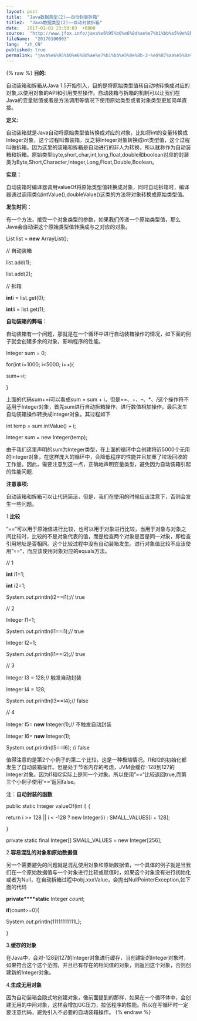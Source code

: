 ```yaml
---
layout: post
title:  "Java数据类型(2)——自动封装拆箱"
title2:  "Java数据类型(2)——自动封装拆箱"
date:   2017-01-01 23:50:03  +0800
source:  "http://www.jfox.info/java%e6%95%b0%e6%8d%ae%e7%b1%bb%e5%9e%8b-2-%e8%87%aa%e5%8a%a8%e5%b0%81%e8%a3%85%e6%8b%86%e7%ae%b1.html"
fileName:  "20170100903"
lang:  "zh_CN"
published: true
permalink: "java%e6%95%b0%e6%8d%ae%e7%b1%bb%e5%9e%8b-2-%e8%87%aa%e5%8a%a8%e5%b0%81%e8%a3%85%e6%8b%86%e7%ae%b1.html"
---
```

{% raw %}
**目的:**

自动装箱和拆箱从Java 1.5开始引入，目的是将原始类型值转自动地转换成对应的对象,以使用对象的API和引用类型操作。自动装箱与拆箱的机制可以让我们在Java的变量赋值或者是方法调用等情况下使用原始类型或者对象类型更加简单直接。

**定义:**

自动装箱就是Java自动将原始类型值转换成对应的对象，比如将int的变量转换成Integer对象，这个过程叫做装箱，反之将Integer对象转换成int类型值，这个过程叫做拆箱。因为这里的装箱和拆箱是自动进行的非人为转换，所以就称作为自动装箱和拆箱。原始类型byte,short,char,int,long,float,double和boolean对应的封装类为Byte,Short,Character,Integer,Long,Float,Double,Boolean。

**实现：**

自动装箱时编译器调用valueOf将原始类型值转换成对象，同时自动拆箱时，编译器通过调用类似intValue(),doubleValue()这类的方法将对象转换成原始类型值。

**发生时间：**

有一个方法，接受一个对象类型的参数，如果我们传递一个原始类型值，那么Java会自动讲这个原始类型值转换成与之对应的对象。

List<Integer> list = **new** ArrayList<Integer>();

// 自动装箱

list.add(1);

list.add(2);

// 拆箱

**int**i = list.get(0);

**int**ii = list.get(1);

**自动装箱的弊端：**

自动装箱有一个问题，那就是在一个循环中进行自动装箱操作的情况，如下面的例子就会创建多余的对象，影响程序的性能。

Integer sum = 0;

 for(int i=1000; i<5000; i++){

 sum+=i;

}

上面的代码sum+=i可以看成sum = sum + i，但是==、+、–、*、/这个操作符不适用于Integer对象，首先sum进行自动拆箱操作，进行数值相加操作，最后发生自动装箱操作转换成Integer对象。其过程如下

int temp = sum.intValue() + i;

Integer sum = new Integer(temp);

由于我们这里声明的sum为Integer类型，在上面的循环中会创建将近5000个无用的Integer对象，在这样庞大的循环中，会降低程序的性能并且加重了垃圾回收的工作量。因此，需要注意到这一点，正确地声明变量类型，避免因为自动装箱引起的性能问题.

**注意事项:**

自动装箱和拆箱可以让代码简洁，但是，我们在使用的时候应该注意下，否则会发生一些问题。

1.**比较**

”==“可以用于原始值进行比较，也可以用于对象进行比较，当用于对象与对象之间比较时，比较的不是对象代表的值，而是检查两个对象是否是同一对象，即检查引用地址是否相同。这个比较过程中没有自动装箱发生。进行对象值比较不应该使用”==“，而应该使用对象对应的equals方法。

// 1

**int** i1=1;

**int** i2=1;

System.*out*.println(i2==i1);// true

// 2

Integer I1=1;

System.*out*.println(I1==i1);// true

Integer I2=1;

System.*out*.println(I1==I2);// true

// 3

Integer I3 = 128;// 触发自动封装

Integer I4 = 128;

System.*out*.println(I3==I4);// false

// 4

Integer I5= **new** Integer(1);// 不触发自动封装

Integer I6= **new** Integer(1);

System.*out*.println(I5==I6); // false

值得注意的是第2个小例子的第二个比较，这是一种极端情况。I1和I2的初始化都发生了自动装箱操作。但是处于节省内存的考虑，JVM会缓存-128到127的Integer对象。因为I1和I2实际上是同一个对象。所以使用”==“比较返回true,而第三个小例子使用‘==’返回false。

注：**自动封装的函数**

public static Integer valueOf(int i) {

 return i >= 128 || i < -128 ? new Integer(i) : SMALL_VALUES[i + 128];

 }

private static final Integer[] SMALL_VALUES = new Integer[256];

2.**容易混乱的对象和原始数据值**

另一个需要避免的问题就是混乱使用对象和原始数据值，一个具体的例子就是当我们在一个原始数据值与一个对象进行比较或赋值时，如果这个对象没有进行初始化或者为Null，在自动拆箱过程中obj.xxxValue，会抛出NullPointerException,如下面的代码

**private****static** Integer *count*;

**if**(count>=0){

System.*out*.println(11111111111L);

}

3.**缓存的对象**

在Java中，会对-128到127的Integer对象进行缓存，当创建新的Integer对象时，如果符合这个这个范围，并且已有存在的相同值的对象，则返回这个对象，否则创建新的Integer对象。

4.**生成无用对象**

因为自动装箱会隐式地创建对象，像前面提到的那样，如果在一个循环体中，会创建无用的中间对象，这样会增加GC压力，拉低程序的性能。所以在写循环时一定要注意代码，避免引入不必要的自动装箱操作。
{% endraw %}
